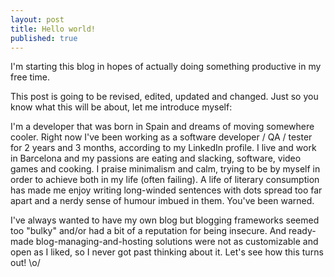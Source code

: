```yaml
---
layout: post
title: Hello world!
published: true
---
```


I'm starting this blog in hopes of actually doing something productive in my free time.

This post is going to be revised, edited, updated and changed. Just so you know what this will be about, let me introduce myself:

I'm a developer that was born in Spain and dreams of moving somewhere cooler. Right now I've been working as a software developer / QA / tester for 2 years and 3 months, according to my LinkedIn profile. I live and work in Barcelona and my passions are eating and slacking, software, video games and cooking. I praise minimalism and calm, trying to be by myself in order to achieve both in my life (often failing). A life of literary consumption has made me enjoy writing long-winded sentences with dots spread too far apart and a nerdy sense of humour imbued in them. You've been warned.

I've always wanted to have my own blog but blogging frameworks seemed too "bulky" and/or had a bit of a reputation for being insecure. And ready-made blog-managing-and-hosting solutions were not as customizable and open as I liked, so I never got past thinking about it. Let's see how this turns out! \o/

